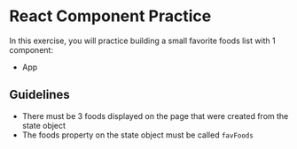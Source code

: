 # React Component Practice

In this exercise, you will practice building a small favorite foods list with 1 component:

- App

## Guidelines

- There must be 3 foods displayed on the page that were created from the state object
- The foods property on the state object must be called `favFoods`
